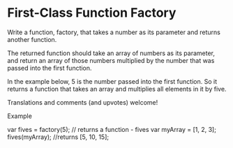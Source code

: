 # First-Class Function Factory

Write a function, factory, that takes a number as its parameter and returns another function.

The returned function should take an array of numbers as its parameter, and return an array of those numbers multiplied by the number that was passed into the first function.

In the example below, 5 is the number passed into the first function. So it returns a function that takes an array and multiplies all elements in it by five.

Translations and comments (and upvotes) welcome!

Example

var fives = factory(5); // returns a function - fives
var myArray = [1, 2, 3];
fives(myArray); //returns [5, 10, 15];
